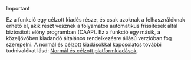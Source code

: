 > [!IMPORTANT]
> Ez a funkció egy célzott kiadés része, és csak azoknak a felhasználóknak érhető el, akik részt vesznek a folyamatos automatikus frissítések által biztosított előny programban (CAAP). Ez a funkció egy másik, a közeljövőben kiadandó általános rendelkezésre állású verzióban fog szerepelni. A normál és célzott kiadásokkal kapcsolatos további tudnivalókat lásd: [Normál és célzott platformkiadások](../get-started/public-preview-releases.md).
